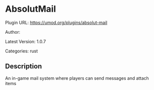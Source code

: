 # AbsolutMail

Plugin URL: https://umod.org/plugins/absolut-mail

Author: 

Latest Version: 1.0.7

Categories: rust

## Description

An in-game mail system where players can send messages and attach items
